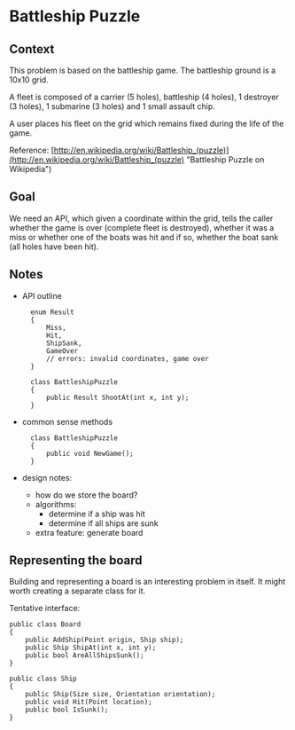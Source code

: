 Battleship Puzzle
=================

Context
-------
This problem is based on the battleship game. The battleship ground is a 10x10 grid.

A fleet is composed of a carrier (5 holes), battleship (4 holes), 1 destroyer (3 holes), 1 submarine (3 holes) and 1 small assault chip.

A user places his fleet on the grid which remains fixed during the life of the game.

Reference: [http://en.wikipedia.org/wiki/Battleship_(puzzle)](http://en.wikipedia.org/wiki/Battleship_(puzzle) "Battleship Puzzle on Wikipedia")
 
Goal
----
We need an API, which given a coordinate within the grid, tells the caller whether the game is over (complete fleet is destroyed), whether it was a miss or whether one of the boats was hit and if so, whether the boat sank (all holes have been hit). 

Notes
-----
- API outline

		enum Result
		{
			Miss,
			Hit,
			ShipSank,
			GameOver
			// errors: invalid coordinates, game over
		}
	
		class BattleshipPuzzle
		{
			public Result ShootAt(int x, int y);
		}
	
- common sense methods

		class BattleshipPuzzle
		{
			public void NewGame();
		}

- design notes:
	- how do we store the board?
	- algorithms:
		- determine if a ship was hit
		- determine if all ships are sunk
	- extra feature: generate board

Representing the board
---
Building and representing a board is an interesting problem in itself. It might worth creating a separate class for it.

Tentative interface:

	public class Board
	{
		public AddShip(Point origin, Ship ship);
		public Ship ShipAt(int x, int y);
		public bool AreAllShipsSunk();
	}

	public class Ship
	{
		public Ship(Size size, Orientation orientation);
		public void Hit(Point location);
		public bool IsSunk();
	}

